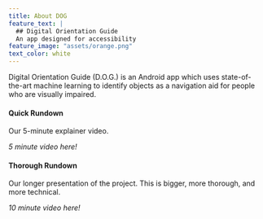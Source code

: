 ```yaml
---
title: About DOG
feature_text: |
  ## Digital Orientation Guide
  An app designed for accessibility
feature_image: "assets/orange.png"
text_color: white
---
```


Digital Orientation Guide (D.O.G.) is an Android app which uses state-of-the-art machine learning to identify objects as a navigation aid for people who are visually impaired.

#### Quick Rundown

Our 5-minute explainer video.

*5 minute video here!*

#### Thorough Rundown

Our longer presentation of the project. This is bigger, more thorough, and more technical.

*10 minute video here!*